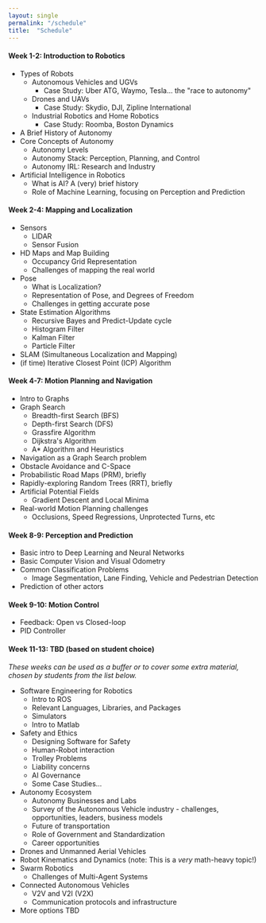 ```yaml
---
layout: single
permalink: "/schedule"
title:  "Schedule"
---
```


#### Week 1-2: Introduction to Robotics
- Types of Robots
    - Autonomous Vehicles and UGVs
        - Case Study: Uber ATG, Waymo, Tesla... the "race to autonomy"
    - Drones and UAVs
        - Case Study: Skydio, DJI, Zipline International
    - Industrial Robotics and Home Robotics
        - Case Study: Roomba, Boston Dynamics
- A Brief History of Autonomy
- Core Concepts of Autonomy
    - Autonomy Levels
    - Autonomy Stack: Perception, Planning, and Control
    - Autonomy IRL: Research and Industry
- Artificial Intelligence in Robotics
    - What is AI? A (very) brief history
    - Role of Machine Learning, focusing on Perception and Prediction

#### Week 2-4: Mapping and Localization
- Sensors
    - LIDAR
    - Sensor Fusion
- HD Maps and Map Building
    - Occupancy Grid Representation
    - Challenges of mapping the real world
- Pose
    - What is Localization?
    - Representation of Pose, and Degrees of Freedom
    - Challenges in getting accurate pose
- State Estimation Algorithms
    - Recursive Bayes and Predict-Update cycle
    - Histogram Filter
    - Kalman Filter
    - Particle Filter
- SLAM (Simultaneous Localization and Mapping)
- (if time) Iterative Closest Point (ICP) Algorithm

#### Week 4-7: Motion Planning and Navigation
- Intro to Graphs
- Graph Search
    - Breadth-first Search (BFS)
    - Depth-first Search (DFS)
    - Grassfire Algorithm
    - Dijkstra's Algorithm
    - A* Algorithm and Heuristics
- Navigation as a Graph Search problem
- Obstacle Avoidance and C-Space
- Probabilistic Road Maps (PRM), briefly
- Rapidly-exploring Random Trees (RRT), briefly
- Artificial Potential Fields
    - Gradient Descent and Local Minima
- Real-world Motion Planning challenges
    - Occlusions, Speed Regressions, Unprotected Turns, etc

#### Week 8-9: Perception and Prediction
- Basic intro to Deep Learning and Neural Networks
- Basic Computer Vision and Visual Odometry
- Common Classification Problems
    - Image Segmentation, Lane Finding, Vehicle and Pedestrian Detection
- Prediction of other actors

#### Week 9-10: Motion Control
- Feedback: Open vs Closed-loop
- PID Controller

#### Week 11-13: TBD (based on student choice)
_These weeks can be used as a buffer or to cover some extra material, chosen by students from the list below._
- Software Engineering for Robotics
    - Intro to ROS
    - Relevant Languages, Libraries, and Packages
    - Simulators
    - Intro to Matlab
- Safety and Ethics
    - Designing Software for Safety
    - Human-Robot interaction
    - Trolley Problems
    - Liability concerns
    - AI Governance
    - Some Case Studies...
- Autonomy Ecosystem
    - Autonomy Businesses and Labs
    - Survey of the Autonomous Vehicle industry - challenges, opportunities, leaders, business models
    - Future of transportation
    - Role of Government and Standardization
    - Career opportunities
- Drones and Unmanned Aerial Vehicles
- Robot Kinematics and Dynamics (note: This is a _very_ math-heavy topic!)
- Swarm Robotics
    - Challenges of Multi-Agent Systems
- Connected Autonomous Vehicles
    - V2V and V2I (V2X)
    - Communication protocols and infrastructure
- More options TBD